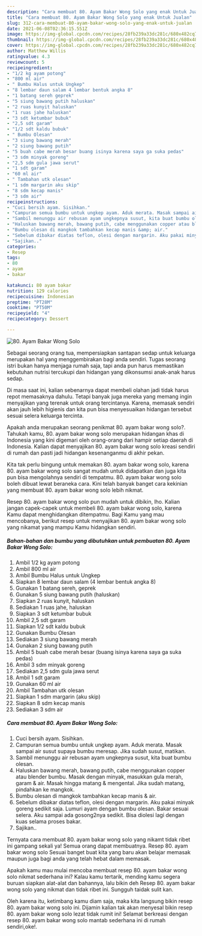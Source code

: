 ```yaml
---
description: "Cara membuat 80. Ayam Bakar Wong Solo yang enak Untuk Jualan"
title: "Cara membuat 80. Ayam Bakar Wong Solo yang enak Untuk Jualan"
slug: 312-cara-membuat-80-ayam-bakar-wong-solo-yang-enak-untuk-jualan
date: 2021-06-08T02:36:15.551Z
image: https://img-global.cpcdn.com/recipes/28fb239a33dc281c/680x482cq70/80-ayam-bakar-wong-solo-foto-resep-utama.jpg
thumbnail: https://img-global.cpcdn.com/recipes/28fb239a33dc281c/680x482cq70/80-ayam-bakar-wong-solo-foto-resep-utama.jpg
cover: https://img-global.cpcdn.com/recipes/28fb239a33dc281c/680x482cq70/80-ayam-bakar-wong-solo-foto-resep-utama.jpg
author: Matthew Willis
ratingvalue: 4.3
reviewcount: 5
recipeingredient:
- "1/2 kg ayam potong"
- "800 ml air"
- " Bumbu Halus untuk Ungkep"
- "8 lembar daun salam 4 lembar bentuk angka 8"
- "1 batang sereh geprek"
- "5 siung bawang putih haluskan"
- "2 ruas kunyit haluskan"
- "1 ruas jahe haluskan"
- "3 sdt ketumbar bubuk"
- "2,5 sdt garam"
- "1/2 sdt kaldu bubuk"
- " Bumbu Olesan"
- "3 siung bawang merah"
- "2 siung bawang putih"
- "5 buah cabe merah besar buang isinya karena saya ga suka pedas"
- "3 sdm minyak goreng"
- "2,5 sdm gula jawa serut"
- "1 sdt garam"
- "60 ml air"
- " Tambahan utk olesan"
- "1 sdm margarin aku skip"
- "8 sdm kecap manis"
- "3 sdm air"
recipeinstructions:
- "Cuci bersih ayam. Sisihkan."
- "Campuran semua bumbu untuk ungkep ayam. Aduk merata. Masak sampai air susut supaya bumbu meresap. Jika sudah susut, matikan."
- "Sambil menunggu air rebusan ayam ungkepnya susut, kita buat bumbu olesan."
- "Haluskan bawang merah, bawang putih, cabe menggunakan copper atau blender bumbu. Masak dengan minyak, masukkan gula merah, garam &amp; air. Masak hingga matang &amp; mengental. Jika sudah matang, pindahkan ke mangkok."
- "Bumbu olesan di mangkok tambahkan kecap manis &amp; air."
- "Sebelum dibakar diatas teflon, olesi dengan margarin. Aku pakai minyak goreng sedikit saja. Lumuri ayam dengan bumbu olesan. Bakar sesuai selera. Aku sampai ada gosong2nya sedikit. Bisa diolesi lagi dengan kuas selama proses bakar."
- "Sajikan.."
categories:
- Resep
tags:
- 80
- ayam
- bakar

katakunci: 80 ayam bakar 
nutrition: 129 calories
recipecuisine: Indonesian
preptime: "PT28M"
cooktime: "PT50M"
recipeyield: "4"
recipecategory: Dessert

---
```



![80. Ayam Bakar Wong Solo](https://img-global.cpcdn.com/recipes/28fb239a33dc281c/680x482cq70/80-ayam-bakar-wong-solo-foto-resep-utama.jpg)

Sebagai seorang orang tua, mempersiapkan santapan sedap untuk keluarga merupakan hal yang menggembirakan bagi anda sendiri. Tugas seorang istri bukan hanya menjaga rumah saja, tapi anda pun harus memastikan kebutuhan nutrisi tercukupi dan hidangan yang dikonsumsi anak-anak harus sedap.

Di masa  saat ini, kalian sebenarnya dapat membeli olahan jadi tidak harus repot memasaknya dahulu. Tetapi banyak juga mereka yang memang ingin menyajikan yang terenak untuk orang tercintanya. Karena, memasak sendiri akan jauh lebih higienis dan kita pun bisa menyesuaikan hidangan tersebut sesuai selera keluarga tercinta. 



Apakah anda merupakan seorang penikmat 80. ayam bakar wong solo?. Tahukah kamu, 80. ayam bakar wong solo merupakan hidangan khas di Indonesia yang kini digemari oleh orang-orang dari hampir setiap daerah di Indonesia. Kalian dapat menyajikan 80. ayam bakar wong solo kreasi sendiri di rumah dan pasti jadi hidangan kesenanganmu di akhir pekan.

Kita tak perlu bingung untuk memakan 80. ayam bakar wong solo, karena 80. ayam bakar wong solo sangat mudah untuk didapatkan dan juga kita pun bisa mengolahnya sendiri di tempatmu. 80. ayam bakar wong solo boleh dibuat lewat beraneka cara. Kini telah banyak banget cara kekinian yang membuat 80. ayam bakar wong solo lebih nikmat.

Resep 80. ayam bakar wong solo pun mudah untuk dibikin, lho. Kalian jangan capek-capek untuk membeli 80. ayam bakar wong solo, karena Kamu dapat menghidangkan ditempatmu. Bagi Kamu yang mau mencobanya, berikut resep untuk menyajikan 80. ayam bakar wong solo yang nikamat yang mampu Kamu hidangkan sendiri.

<!--inarticleads1-->

##### Bahan-bahan dan bumbu yang dibutuhkan untuk pembuatan 80. Ayam Bakar Wong Solo:

1. Ambil 1/2 kg ayam potong
1. Ambil 800 ml air
1. Ambil  Bumbu Halus untuk Ungkep
1. Siapkan 8 lembar daun salam (4 lembar bentuk angka 8)
1. Gunakan 1 batang sereh, geprek
1. Gunakan 5 siung bawang putih (haluskan)
1. Siapkan 2 ruas kunyit, haluskan
1. Sediakan 1 ruas jahe, haluskan
1. Siapkan 3 sdt ketumbar bubuk
1. Ambil 2,5 sdt garam
1. Siapkan 1/2 sdt kaldu bubuk
1. Gunakan  Bumbu Olesan
1. Sediakan 3 siung bawang merah
1. Gunakan 2 siung bawang putih
1. Ambil 5 buah cabe merah besar (buang isinya karena saya ga suka pedas)
1. Ambil 3 sdm minyak goreng
1. Sediakan 2,5 sdm gula jawa serut
1. Ambil 1 sdt garam
1. Gunakan 60 ml air
1. Ambil  Tambahan utk olesan
1. Siapkan 1 sdm margarin (aku skip)
1. Siapkan 8 sdm kecap manis
1. Sediakan 3 sdm air




<!--inarticleads2-->

##### Cara membuat 80. Ayam Bakar Wong Solo:

1. Cuci bersih ayam. Sisihkan.
1. Campuran semua bumbu untuk ungkep ayam. Aduk merata. Masak sampai air susut supaya bumbu meresap. Jika sudah susut, matikan.
1. Sambil menunggu air rebusan ayam ungkepnya susut, kita buat bumbu olesan.
1. Haluskan bawang merah, bawang putih, cabe menggunakan copper atau blender bumbu. Masak dengan minyak, masukkan gula merah, garam &amp; air. Masak hingga matang &amp; mengental. Jika sudah matang, pindahkan ke mangkok.
1. Bumbu olesan di mangkok tambahkan kecap manis &amp; air.
1. Sebelum dibakar diatas teflon, olesi dengan margarin. Aku pakai minyak goreng sedikit saja. Lumuri ayam dengan bumbu olesan. Bakar sesuai selera. Aku sampai ada gosong2nya sedikit. Bisa diolesi lagi dengan kuas selama proses bakar.
1. Sajikan..




Ternyata cara membuat 80. ayam bakar wong solo yang nikamt tidak ribet ini gampang sekali ya! Semua orang dapat membuatnya. Resep 80. ayam bakar wong solo Sesuai banget buat kita yang baru akan belajar memasak maupun juga bagi anda yang telah hebat dalam memasak.

Apakah kamu mau mulai mencoba membuat resep 80. ayam bakar wong solo nikmat sederhana ini? Kalau kamu tertarik, mending kamu segera buruan siapkan alat-alat dan bahannya, lalu bikin deh Resep 80. ayam bakar wong solo yang nikmat dan tidak ribet ini. Sungguh taidak sulit kan. 

Oleh karena itu, ketimbang kamu diam saja, maka kita langsung bikin resep 80. ayam bakar wong solo ini. Dijamin kalian tak akan menyesal bikin resep 80. ayam bakar wong solo lezat tidak rumit ini! Selamat berkreasi dengan resep 80. ayam bakar wong solo mantab sederhana ini di rumah sendiri,oke!.

